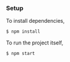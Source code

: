 ### Setup


To install dependencies,
```bash
$ npm install
```

To run the project itself,
```bash
$ npm start
```